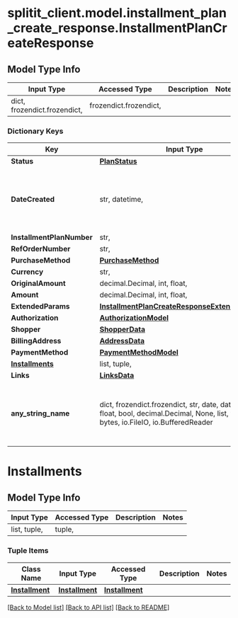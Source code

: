 # splitit_client.model.installment_plan_create_response.InstallmentPlanCreateResponse

## Model Type Info
Input Type | Accessed Type | Description | Notes
------------ | ------------- | ------------- | -------------
dict, frozendict.frozendict,  | frozendict.frozendict,  |  | 

### Dictionary Keys
Key | Input Type | Accessed Type | Description | Notes
------------ | ------------- | ------------- | ------------- | -------------
**Status** | [**PlanStatus**](PlanStatus.md) | [**PlanStatus**](PlanStatus.md) |  | 
**DateCreated** | str, datetime,  | str,  |  | value must conform to RFC-3339 date-time
**InstallmentPlanNumber** | str,  | str,  |  | [optional] 
**RefOrderNumber** | str,  | str,  |  | [optional] 
**PurchaseMethod** | [**PurchaseMethod**](PurchaseMethod.md) | [**PurchaseMethod**](PurchaseMethod.md) |  | [optional] 
**Currency** | str,  | str,  |  | [optional] 
**OriginalAmount** | decimal.Decimal, int, float,  | decimal.Decimal,  |  | [optional] 
**Amount** | decimal.Decimal, int, float,  | decimal.Decimal,  |  | [optional] 
**ExtendedParams** | [**InstallmentPlanCreateResponseExtendedParams**](InstallmentPlanCreateResponseExtendedParams.md) | [**InstallmentPlanCreateResponseExtendedParams**](InstallmentPlanCreateResponseExtendedParams.md) |  | [optional] 
**Authorization** | [**AuthorizationModel**](AuthorizationModel.md) | [**AuthorizationModel**](AuthorizationModel.md) |  | [optional] 
**Shopper** | [**ShopperData**](ShopperData.md) | [**ShopperData**](ShopperData.md) |  | [optional] 
**BillingAddress** | [**AddressData**](AddressData.md) | [**AddressData**](AddressData.md) |  | [optional] 
**PaymentMethod** | [**PaymentMethodModel**](PaymentMethodModel.md) | [**PaymentMethodModel**](PaymentMethodModel.md) |  | [optional] 
**[Installments](#Installments)** | list, tuple,  | tuple,  |  | [optional] 
**Links** | [**LinksData**](LinksData.md) | [**LinksData**](LinksData.md) |  | [optional] 
**any_string_name** | dict, frozendict.frozendict, str, date, datetime, int, float, bool, decimal.Decimal, None, list, tuple, bytes, io.FileIO, io.BufferedReader | frozendict.frozendict, str, BoolClass, decimal.Decimal, NoneClass, tuple, bytes, FileIO | any string name can be used but the value must be the correct type | [optional]

# Installments

## Model Type Info
Input Type | Accessed Type | Description | Notes
------------ | ------------- | ------------- | -------------
list, tuple,  | tuple,  |  | 

### Tuple Items
Class Name | Input Type | Accessed Type | Description | Notes
------------- | ------------- | ------------- | ------------- | -------------
[**Installment**](Installment.md) | [**Installment**](Installment.md) | [**Installment**](Installment.md) |  | 

[[Back to Model list]](../../README.md#documentation-for-models) [[Back to API list]](../../README.md#documentation-for-api-endpoints) [[Back to README]](../../README.md)

